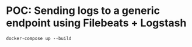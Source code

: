 # POC: Sending logs to a generic endpoint using Filebeats + Logstash 

```
docker-compose up --build
```
